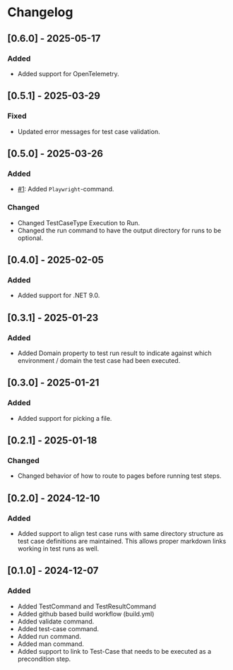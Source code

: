 # Changelog

## [0.6.0] - 2025-05-17

### Added

- Added support for OpenTelemetry.

## [0.5.1] - 2025-03-29

### Fixed

- Updated error messages for test case validation.

## [0.5.0] - 2025-03-26

### Added

- [#1](https://github.com/thomasduft/testr/issues/1): Added `Playwright`-command.

### Changed

- Changed TestCaseType Execution to Run.
- Changed the run command to have the output directory for runs to be optional.

## [0.4.0] - 2025-02-05

### Added

- Added support for .NET 9.0.

## [0.3.1] - 2025-01-23

### Added

- Added Domain property to test run result to indicate against which environment / domain the test case had been executed.

## [0.3.0] - 2025-01-21

### Added

- Added support for picking a file.

## [0.2.1] - 2025-01-18

### Changed

- Changed behavior of how to route to pages before running test steps.

## [0.2.0] - 2024-12-10

### Added

- Added support to align test case runs with same directory structure as test case definitions are maintained. This allows proper markdown links working in test runs as well.

## [0.1.0] - 2024-12-07

### Added

- Added TestCommand and TestResultCommand
- Added github based build workflow (build.yml)
- Added validate command.
- Added test-case command.
- Added run command.
- Added man command.
- Added support to link to Test-Case that needs to be executed as a precondition step.

